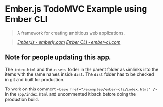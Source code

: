 # Ember.js TodoMVC Example using Ember CLI

> A framework for creating ambitious web applications.

> _[Ember.js - emberjs.com](http://emberjs.com)_
> _[Ember CLI - ember-cli.com](http://ember-cli.com)_

## Note for people updating this app.

The `index.html` and the `assets` folder in the parent folder as simlinks into the items with the
same names inside `dist`. The `dist` folder has to be checked in git and built for production.

To work on this comment `<base href="/examples/ember-cli/index.html" />` in the `app/index.html`
and uncommented it back before doing the production build.

